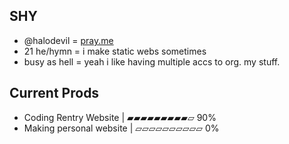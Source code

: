 ## SHY
- @halodevil = [pray.me](https://linktr.ee/pray.me)
- 21 he/hymn = i make static webs sometimes
- busy as hell = yeah i like having multiple accs to org. my stuff.

## Current Prods
- Coding Rentry Website | ▰▰▰▰▰▰▰▰▰▱ 90%
- Making personal website | ▱▱▱▱▱▱▱▱▱▱ 0%
